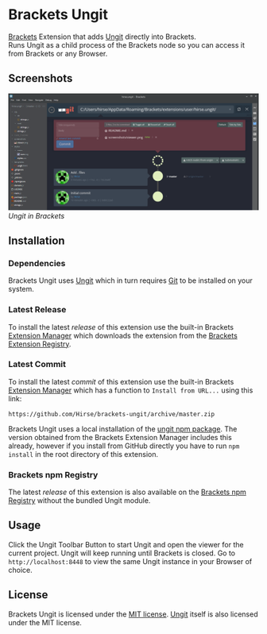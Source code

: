 # Brackets Ungit
[Brackets][Brackets] Extension that adds [Ungit][Ungit] directly into Brackets.  
Runs Ungit as a child process of the Brackets node so you can access it from Brackets or any Browser.

## Screenshots
![Brackets Ungit Viewer][Brackets Ungit Screenshot]  
*Ungit in Brackets*

## Installation
### Dependencies
Brackets Ungit uses [Ungit][Ungit] which in turn requires [Git][Git] to be installed on your system.

### Latest Release
To install the latest _release_ of this extension use the built-in Brackets [Extension Manager][Brackets Extension Manager] which downloads the extension from the [Brackets Extension Registry][Brackets Extension Registry].

### Latest Commit
To install the latest _commit_ of this extension use the built-in Brackets [Extension Manager][Brackets Extension Manager] which has a function to `Install from URL...` using this link:
```
https://github.com/Hirse/brackets-ungit/archive/master.zip
```
Brackets Ungit uses a local installation of the [ungit npm package][Ungit npm]. The version obtained from the Brackets Extension Manager includes this already, however if you install from GitHub directly you have to run `npm install` in the root directory of this extension.

### Brackets npm Registry
The latest _release_ of this extension is also available on the [Brackets npm Registry][Brackets npm Registry] without the bundled Ungit module.

## Usage
Click the Ungit Toolbar Button to start Ungit and open the viewer for the current project. Ungit will keep running until Brackets is closed. Go to `http://localhost:8448` to view the same Ungit instance in your Browser of choice.

## License
Brackets Ungit is licensed under the [MIT license][MIT]. [Ungit][Ungit] itself is also licensed under the MIT license.


[Brackets]: http://brackets.io
[Brackets Extension Manager]: https://github.com/adobe/brackets/wiki/Brackets-Extensions
[Brackets Extension Registry]: https://brackets-registry.aboutweb.com
[Brackets npm Registry]: https://github.com/zaggino/brackets-npm-registry
[Brackets Ungit Screenshot]: https://raw.githubusercontent.com/Hirse/brackets-ungit/master/screenshots/viewer.png
[Git]: https://git-scm.com
[MIT]: http://opensource.org/licenses/MIT
[Ungit]: https://github.com/FredrikNoren/ungit
[Ungit npm]: https://www.npmjs.com/package/ungit
